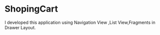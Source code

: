 # ShopingCart
I developed this application using Navigation View ,List View,Fragments in Drawer Layout.
